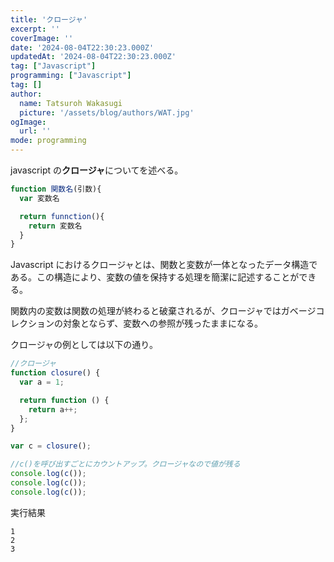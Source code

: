 ```yaml
---
title: 'クロージャ'
excerpt: ''
coverImage: ''
date: '2024-08-04T22:30:23.000Z'
updatedAt: '2024-08-04T22:30:23.000Z'
tag: ["Javascript"]
programming: ["Javascript"]
tag: []
author:
  name: Tatsuroh Wakasugi
  picture: '/assets/blog/authors/WAT.jpg'
ogImage:
  url: ''
mode: programming
---
```


javascript の**クロージャ**についてを述べる。

<div class="note_content_by_programming_language" id="note_content_Javascript">

```javascript
function 関数名(引数){
  var 変数名

  return funnction(){
    return 変数名
  }
}
```

Javascript におけるクロージャとは、関数と変数が一体となったデータ構造である。この構造により、変数の値を保持する処理を簡潔に記述することができる。

関数内の変数は関数の処理が終わると破棄されるが、クロージャではガベージコレクションの対象とならず、変数への参照が残ったままになる。

クロージャの例としては以下の通り。

```javascript
//クロージャ
function closure() {
  var a = 1;

  return function () {
    return a++;
  };
}

var c = closure();

//c()を呼び出すごとにカウントアップ。クロージャなので値が残る
console.log(c());
console.log(c());
console.log(c());
```

実行結果

```
1
2
3
```

</div>
